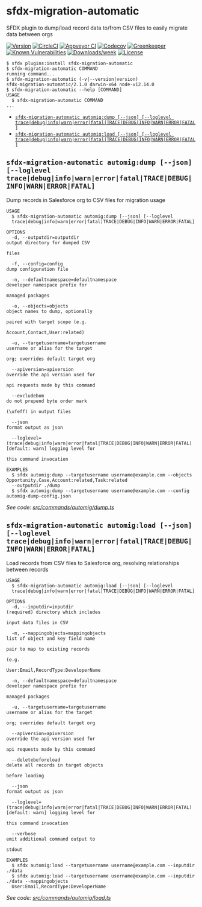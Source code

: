 sfdx-migration-automatic
========================

SFDX plugin to dump/load record data to/from CSV files to easily migrate data between orgs


[![Version](https://img.shields.io/npm/v/sfdx-migration-automatic.svg)](https://npmjs.org/package/sfdx-migration-automatic)
[![CircleCI](https://circleci.com/gh/stomita/sfdx-migration-automatic/tree/master.svg?style=shield)](https://circleci.com/gh/stomita/sfdx-migration-automatic/tree/master)
[![Appveyor CI](https://ci.appveyor.com/api/projects/status/github/stomita/sfdx-migration-automatic?branch=master&svg=true)](https://ci.appveyor.com/project/heroku/sfdx-migration-automatic/branch/master)
[![Codecov](https://codecov.io/gh/stomita/sfdx-migration-automatic/branch/master/graph/badge.svg)](https://codecov.io/gh/stomita/sfdx-migration-automatic)
[![Greenkeeper](https://badges.greenkeeper.io/stomita/sfdx-migration-automatic.svg)](https://greenkeeper.io/)
[![Known Vulnerabilities](https://snyk.io/test/github/stomita/sfdx-migration-automatic/badge.svg)](https://snyk.io/test/github/stomita/sfdx-migration-automatic)
[![Downloads/week](https://img.shields.io/npm/dw/sfdx-migration-automatic.svg)](https://npmjs.org/package/sfdx-migration-automatic)
[![License](https://img.shields.io/npm/l/sfdx-migration-automatic.svg)](https://github.com/stomita/sfdx-migration-automatic/blob/master/package.json)

<!-- toc -->

<!-- tocstop -->
<!-- install -->
<!-- usage -->
```sh-session
$ sfdx plugins:install sfdx-migration-automatic
$ sfdx-migration-automatic COMMAND
running command...
$ sfdx-migration-automatic (-v|--version|version)
sfdx-migration-automatic/2.1.0 darwin-x64 node-v12.14.0
$ sfdx-migration-automatic --help [COMMAND]
USAGE
  $ sfdx-migration-automatic COMMAND
...
```
<!-- usagestop -->
<!-- commands -->
* [`sfdx-migration-automatic automig:dump [--json] [--loglevel trace|debug|info|warn|error|fatal|TRACE|DEBUG|INFO|WARN|ERROR|FATAL]`](#sfdx-migration-automatic-automigdump---json---loglevel-tracedebuginfowarnerrorfataltracedebuginfowarnerrorfatal)
* [`sfdx-migration-automatic automig:load [--json] [--loglevel trace|debug|info|warn|error|fatal|TRACE|DEBUG|INFO|WARN|ERROR|FATAL]`](#sfdx-migration-automatic-automigload---json---loglevel-tracedebuginfowarnerrorfataltracedebuginfowarnerrorfatal)

## `sfdx-migration-automatic automig:dump [--json] [--loglevel trace|debug|info|warn|error|fatal|TRACE|DEBUG|INFO|WARN|ERROR|FATAL]`

Dump records in Salesforce org to CSV files for migration usage

```
USAGE
  $ sfdx-migration-automatic automig:dump [--json] [--loglevel 
  trace|debug|info|warn|error|fatal|TRACE|DEBUG|INFO|WARN|ERROR|FATAL]

OPTIONS
  -d, --outputdir=outputdir                                                         output directory for dumped CSV
                                                                                    files

  -f, --config=config                                                               dump configuration file

  -n, --defaultnamespace=defaultnamespace                                           developer namespace prefix for
                                                                                    managed packages

  -o, --objects=objects                                                             object names to dump, optionally
                                                                                    paired with target scope (e.g.
                                                                                    Account,Contact,User:related)

  -u, --targetusername=targetusername                                               username or alias for the target
                                                                                    org; overrides default target org

  --apiversion=apiversion                                                           override the api version used for
                                                                                    api requests made by this command

  --excludebom                                                                      do not prepend byte order mark
                                                                                    (\ufeff) in output files

  --json                                                                            format output as json

  --loglevel=(trace|debug|info|warn|error|fatal|TRACE|DEBUG|INFO|WARN|ERROR|FATAL)  [default: warn] logging level for
                                                                                    this command invocation

EXAMPLES
  $ sfdx automig:dump --targetusername username@example.com --objects Opportunity,Case,Account:related,Task:related 
  --outputdir ./dump
  $ sfdx automig:dump --targetusername username@example.com --config automig-dump-config.json
```

_See code: [src/commands/automig/dump.ts](https://github.com/stomita/sfdx-migration-automatic/blob/v2.1.0/src/commands/automig/dump.ts)_

## `sfdx-migration-automatic automig:load [--json] [--loglevel trace|debug|info|warn|error|fatal|TRACE|DEBUG|INFO|WARN|ERROR|FATAL]`

Load records from CSV files to Salesforce org, resolving relationships between records

```
USAGE
  $ sfdx-migration-automatic automig:load [--json] [--loglevel 
  trace|debug|info|warn|error|fatal|TRACE|DEBUG|INFO|WARN|ERROR|FATAL]

OPTIONS
  -d, --inputdir=inputdir                                                           (required) directory which includes
                                                                                    input data files in CSV

  -m, --mappingobjects=mappingobjects                                               list of object and key field name
                                                                                    pair to map to existing records
                                                                                    (e.g.
                                                                                    User:Email,RecordType:DeveloperName

  -n, --defaultnamespace=defaultnamespace                                           developer namespace prefix for
                                                                                    managed packages

  -u, --targetusername=targetusername                                               username or alias for the target
                                                                                    org; overrides default target org

  --apiversion=apiversion                                                           override the api version used for
                                                                                    api requests made by this command

  --deletebeforeload                                                                delete all records in target objects
                                                                                    before loading

  --json                                                                            format output as json

  --loglevel=(trace|debug|info|warn|error|fatal|TRACE|DEBUG|INFO|WARN|ERROR|FATAL)  [default: warn] logging level for
                                                                                    this command invocation

  --verbose                                                                         emit additional command output to
                                                                                    stdout

EXAMPLES
  $ sfdx automig:load --targetusername username@example.com --inputdir ./data
  $ sfdx automig:load --targetusername username@example.com --inputdir ./data --mappingobjects 
  User:Email,RecordType:DeveloperName
```

_See code: [src/commands/automig/load.ts](https://github.com/stomita/sfdx-migration-automatic/blob/v2.1.0/src/commands/automig/load.ts)_
<!-- commandsstop -->
